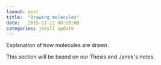 ```yaml
---
layout: post
title:  "Drawing molecules"
date:   2015-11-11 00:20:00
categories: jekyll update
---
```


Explanation of how molecules are drawn.

This section will be based on our Thesis and Janek's notes.
